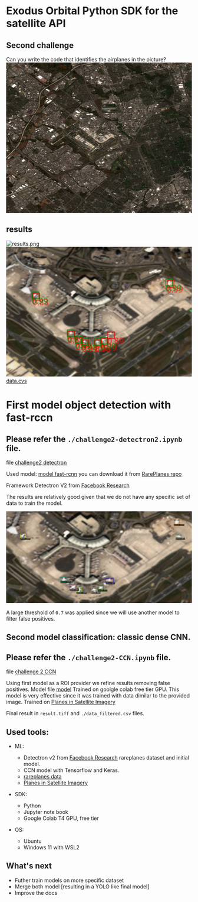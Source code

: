 # Exodus Orbital Python SDK for the satellite API

## Second challenge
Can you write the code that identifies the airplanes in the picture?
![tiff file](./img.jpg)

## results 
![results.png](./results.png)
![results-zoom.png](./results-zoom.png)
[data.cvs](./data_filtered.cvs)


# First model object detection with fast-rccn 
## Please refer the ```./challenge2-detectron2.ipynb``` file.
file [challenge2 detectron](./challenge2-detectron2.ipynb)

Used model: [model fast-rcnn](./model_0024999.pth)
you can download it from [RarePlanes repo](https://github.com/jdc08161063/RarePlanes/tree/master/models)

Framework Detectron V2 from [Facebook Research](https://github.com/facebookresearch/detectron2)

The results are relatively good given that we do not have any specific set of data to train the model.

![result](./detectron-raw.png)

A large threshold of  `0.7` was applied since we will use another model to filter false positives.

## Second model classification: classic dense CNN.
## Please refer the ```./challenge2-CCN.ipynb``` file.

file [challenge 2 CCN](./challenge-2-CNN.ipynb)

Using first model as a ROI provider we refine results removing false positives.
Model file [model](./model.keras) Trained on goolgle colab free tier GPU.
This model is very effective since it was trained with data dimilar to the provided image.
Trained on [Planes in Satellite Imagery](https://www.kaggle.com/datasets/rhammell/planesnet/data)

Final result in `result.tiff` and `./data_filtered.csv` files.

## Used tools:
- ML: 
    - Detectron v2 from [Facebook Research](https://github.com/facebookresearch/detectron2) rareplanes dataset and initial model.
    - CCN model with Tensorflow and Keras.
    - [rareplanes data](https://github.com/jdc08161063/RarePlanes)
    - [Planes in Satellite Imagery](https://www.kaggle.com/datasets/rhammell/planesnet/data)
- SDK:
    - Python
    - Jupyter note book
    - Google Colab T4 GPU, free tier

- OS:
    - Ubuntu 
    - Windows 11 with WSL2

## What's next
- Futher train models on more specific dataset
- Merge both model [resulting in a YOLO like final model]
- Improve the docs 
